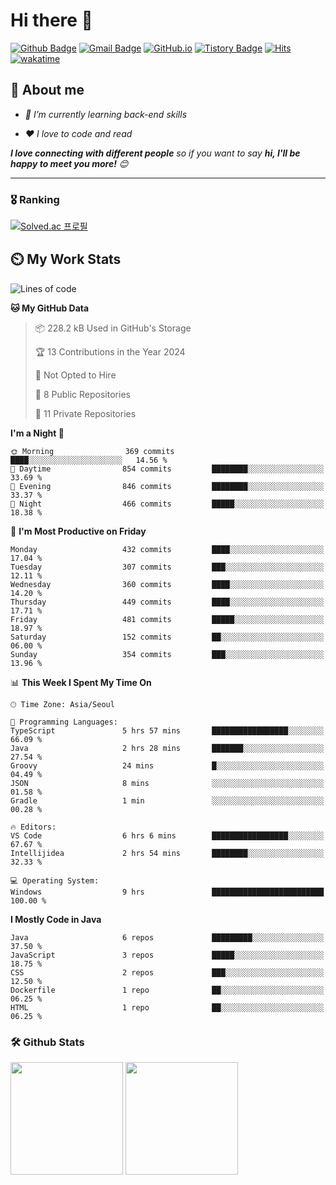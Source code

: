 # Hi there 👋
[![Github Badge](https://img.shields.io/badge/-uiw6unoh-grey?style=flat&logo=github&logoColor=white&link=https://github.com/uiw6unoh/)](https://www.github.com/uiw6unoh/) 
[![Gmail Badge](https://img.shields.io/badge/-uiw6unoh@naver.com-c14438?style=flat&logo=Gmail&logoColor=white&link=mailto:uiw6unoh@naver.com)](mailto:uiw6unoh@naver.com) 
[![GitHub.io](https://img.shields.io/badge/GitHub.io-orange?style=flat&logoColor=white)](https://uiw6unoh.github.io/)
[![Tistory Badge](https://img.shields.io/badge/Tech%20Blog-yellow?style=flat&logoColor=white)](https://#/)
[![Hits](https://hits.seeyoufarm.com/api/count/incr/badge.svg?url=https%3A%2F%2Fgithub.com%2Fuiw6unoh&count_bg=%2379C83D&title_bg=%23555555&icon=&icon_color=%23E7E7E7&title=hits&edge_flat=false)](https://hits.seeyoufarm.com)
[![wakatime](https://wakatime.com/badge/user/54252e40-b19e-45e1-9ec9-fb1c5a26c628.svg)](https://wakatime.com/@54252e40-b19e-45e1-9ec9-fb1c5a26c628)
<!-- [![Portfolio Badge](https://img.shields.io/badge/portfolio-web-blue?style=flat&link=https://github.com/uiw6unoh/)](https://github.com/uiw6unoh/)  -->

## 💬 About me
<em>
 
- 🌱 I’m currently learning back-end skills
 
- ❤️ I love to code and read
</em>

<em><b>I love connecting with different people</b> so if you want to say <b>hi, I'll be happy to meet you more!</b> 😊</em>

---
### 🎖️ Ranking
[![Solved.ac 프로필](http://mazassumnida.wtf/api/v2/generate_badge?boj=uiw6unoh)](https://www.acmicpc.net/user/uiw6unoh)

## ⏲️ My Work Stats
<!--[![uiw6unoh's wakatime stats](https://github-readme-stats.vercel.app/api/wakatime?username=uiw6unoh)]-->

<!--START_SECTION:waka-->
![Lines of code](https://img.shields.io/badge/From%20Hello%20World%20I%27ve%20Written-2.8%20million%20lines%20of%20code-blue)

**🐱 My GitHub Data** 

> 📦 228.2 kB Used in GitHub's Storage 
 > 
> 🏆 13 Contributions in the Year 2024
 > 
> 🚫 Not Opted to Hire
 > 
> 📜 8 Public Repositories 
 > 
> 🔑 11 Private Repositories 
 > 
**I'm a Night 🦉** 

```text
🌞 Morning                369 commits         ████░░░░░░░░░░░░░░░░░░░░░   14.56 % 
🌆 Daytime                854 commits         ████████░░░░░░░░░░░░░░░░░   33.69 % 
🌃 Evening                846 commits         ████████░░░░░░░░░░░░░░░░░   33.37 % 
🌙 Night                  466 commits         █████░░░░░░░░░░░░░░░░░░░░   18.38 % 
```
📅 **I'm Most Productive on Friday** 

```text
Monday                   432 commits         ████░░░░░░░░░░░░░░░░░░░░░   17.04 % 
Tuesday                  307 commits         ███░░░░░░░░░░░░░░░░░░░░░░   12.11 % 
Wednesday                360 commits         ████░░░░░░░░░░░░░░░░░░░░░   14.20 % 
Thursday                 449 commits         ████░░░░░░░░░░░░░░░░░░░░░   17.71 % 
Friday                   481 commits         █████░░░░░░░░░░░░░░░░░░░░   18.97 % 
Saturday                 152 commits         ██░░░░░░░░░░░░░░░░░░░░░░░   06.00 % 
Sunday                   354 commits         ███░░░░░░░░░░░░░░░░░░░░░░   13.96 % 
```


📊 **This Week I Spent My Time On** 

```text
🕑︎ Time Zone: Asia/Seoul

💬 Programming Languages: 
TypeScript               5 hrs 57 mins       █████████████████░░░░░░░░   66.09 % 
Java                     2 hrs 28 mins       ███████░░░░░░░░░░░░░░░░░░   27.54 % 
Groovy                   24 mins             █░░░░░░░░░░░░░░░░░░░░░░░░   04.49 % 
JSON                     8 mins              ░░░░░░░░░░░░░░░░░░░░░░░░░   01.58 % 
Gradle                   1 min               ░░░░░░░░░░░░░░░░░░░░░░░░░   00.28 % 

🔥 Editors: 
VS Code                  6 hrs 6 mins        █████████████████░░░░░░░░   67.67 % 
Intellijidea             2 hrs 54 mins       ████████░░░░░░░░░░░░░░░░░   32.33 % 

💻 Operating System: 
Windows                  9 hrs               █████████████████████████   100.00 % 
```

**I Mostly Code in Java** 

```text
Java                     6 repos             █████████░░░░░░░░░░░░░░░░   37.50 % 
JavaScript               3 repos             █████░░░░░░░░░░░░░░░░░░░░   18.75 % 
CSS                      2 repos             ███░░░░░░░░░░░░░░░░░░░░░░   12.50 % 
Dockerfile               1 repo              ██░░░░░░░░░░░░░░░░░░░░░░░   06.25 % 
HTML                     1 repo              ██░░░░░░░░░░░░░░░░░░░░░░░   06.25 % 
```




<!--END_SECTION:waka-->

### 🛠️ Github Stats <br/>
<p>
  <img height="180em" src="https://github-readme-stats-git-masterrstaa-rickstaa.vercel.app/api?username=uiw6unoh&show_icons=true&include_all_commits=true">
  <img height="180em" src="https://github-readme-stats-git-masterrstaa-rickstaa.vercel.app/api/top-langs/?username=uiw6unoh&layout=compact">
</p>

